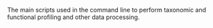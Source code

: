 The main scripts used in the command line to perform taxonomic and functional profiling and other data processing.
